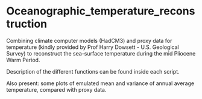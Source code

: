 # Oceanographic_temperature_reconstruction
Combining climate computer models (HadCM3) and proxy data for temperature (kindly provided by Prof Harry Dowsett - U.S. Geological Survey) to reconstruct the sea-surface temperature during the mid Pliocene Warm Period.

Description of the different functions can be found inside each script.

Also present: some plots of emulated mean and variance of annual average temperature, compared with proxy data.

